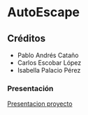 # AutoEscape


## Créditos
- Pablo Andrés Cataño 
- Carlos Escobar López
- Isabella Palacio Pérez


### Presentación

[Presentacion proyecto](https://www.canva.com/design/DAFbWUc0uAo/B71P53WK2dfwybmrmnMXrQ/edit)
